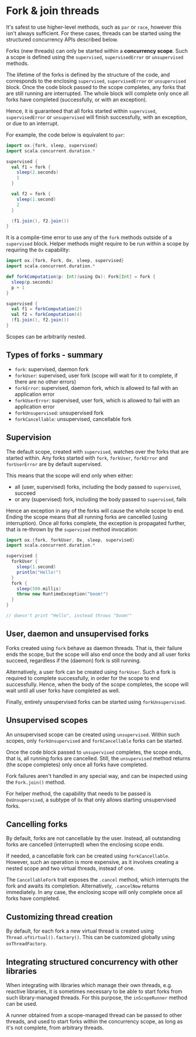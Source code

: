 # Fork & join threads

It's safest to use higher-level methods, such as `par` or `race`, however this isn't always sufficient. For
these cases, threads can be started using the structured concurrency APIs described below.

Forks (new threads) can only be started within a **concurrency scope**. Such a scope is defined using the `supervised`,
`supervisedError` or `unsupervised` methods.

The lifetime of the forks is defined by the structure of the code, and corresponds to the enclosing `supervised`, 
`supervisedError` or `unsupervised` block. Once the code block passed to the scope completes, any forks that are still 
running are interrupted. The whole block will complete only once all forks have completed (successfully, or with an 
exception).

Hence, it is guaranteed that all forks started within `supervised`, `supervisedError` or `unsupervised` will finish 
successfully, with an exception, or due to an interrupt.

For example, the code below is equivalent to `par`:

```scala mdoc:compile-only
import ox.{fork, sleep, supervised}
import scala.concurrent.duration.*

supervised {
  val f1 = fork {
    sleep(2.seconds)
    1
  }

  val f2 = fork {
    sleep(1.second)
    2
  }

  (f1.join(), f2.join())
}
```

It is a compile-time error to use any of the `fork` methods outside of a `supervised` block. Helper methods might 
require to be run within a scope by requiring the `Ox` capability:

```scala mdoc:compile-only
import ox.{fork, Fork, Ox, sleep, supervised}
import scala.concurrent.duration.*

def forkComputation(p: Int)(using Ox): Fork[Int] = fork {
  sleep(p.seconds)
  p + 1
}

supervised {
  val f1 = forkComputation(2)
  val f2 = forkComputation(4)
  (f1.join(), f2.join())
}
```

Scopes can be arbitrarily nested.

## Types of forks - summary

* `fork`: supervised, daemon fork
* `forkUser`: supervised, user fork (scope will wait for it to complete, if there are no other errors)
* `forkError`: supervised, daemon fork, which is allowed to fail with an application error
* `forkUserError`: supervised, user fork, which is allowed to fail with an application error
* `forkUnsupervised`: unsupervised fork
* `forkCancellable`: unsupervised, cancellable fork

## Supervision

The default scope, created with `supervised`, watches over the forks that are started within. Any forks started with
`fork`, `forkUser`, `forkError` and `forUserError` are by default supervised.

This means that the scope will end only when either:

* all (user, supervised) forks, including the body passed to `supervised`, succeed
* or any (supervised) fork, including the body passed to `supervised`, fails

Hence an exception in any of the forks will cause the whole scope to end. Ending the scope means that all running forks
are cancelled (using interruption). Once all forks complete, the exception is propagated further, that is re-thrown by
the `supervised` method invocation:

```scala mdoc:compile-only
import ox.{fork, forkUser, Ox, sleep, supervised}
import scala.concurrent.duration.*

supervised {
  forkUser {
    sleep(1.second)
    println("Hello!")
  }
  fork {
    sleep(500.millis)
    throw new RuntimeException("boom!")
  }
}

// doesn't print "Hello", instead throws "boom!"
```

## User, daemon and unsupervised forks

Forks created using `fork` behave as daemon threads. That is, their failure ends the scope, but the scope will also end 
once the body and all user forks succeed, regardless if the (daemon) fork is still running.

Alternatively, a user fork can be created using `forkUser`. Such a fork is required to complete successfully, in order
for the scope to end successfully. Hence, when the body of the scope completes, the scope will wait until all user
forks have completed as well.

Finally, entirely unsupervised forks can be started using `forkUnsupervised`.

## Unsupervised scopes

An unsupervised scope can be created using `unsupervised`. Within such scopes, only `forkUnsupervised` and 
`forkCancellable` forks can be started.

Once the code block passed to `unsupervised` completes, the scope ends, that is, all running forks are cancelled. Still, 
the `unsupervised` method returns (the scope completes) only once all forks have completed.

Fork failures aren't handled in any special way, and can be inspected using the `Fork.join()` method.

For helper method, the capability that needs to be passed is `OxUnsupervised`, a subtype of `Ox` that only allows 
starting unsupervised forks.

## Cancelling forks

By default, forks are not cancellable by the user. Instead, all outstanding forks are cancelled (interrupted) when the
enclosing scope ends.

If needed, a cancellable fork can be created using `forkCancellable`. However, such an operation is more expensive, as
it involves creating a nested scope and two virtual threads, instead of one.

The `CancellableFork` trait exposes the `.cancel` method, which interrupts the fork and awaits its completion.
Alternatively, `.cancelNow` returns immediately. In any case, the enclosing scope will only complete once all forks have
completed.

## Customizing thread creation

By default, for each fork a new virtual thread is created using `Thread.ofVirtual().factory()`. This can be customized
globally using `oxThreadFactory`.

## Integrating structured concurrency with other libraries

When integrating with libraries which manage their own threads, e.g. reactive libraries, it is sometimes necessary to
be able to start forks from such library-managed threads. For this purpose, the `inScopeRunner` method can be used.

A runner obtained from a scope-managed thread can be passed to other threads, and used to start forks within the
concurrency scope, as long as it's not complete, from arbitrary threads.